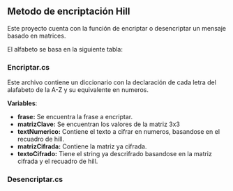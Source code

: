 ## Metodo de encriptación Hill

Este proyecto cuenta con la función de encriptar o desencriptar un mensaje basado en matrices.

El alfabeto se basa en la siguiente tabla:


### Encriptar.cs
Este archivo contiene un diccionario con la declaración de cada letra del alafabeto de la A-Z y su equivalente en numeros.

**Variables**:
- **frase:** Se encuentra la frase a encriptar.
- **matrizClave:** Se encuentran los valores de la matriz 3x3
- **textNumerico:** Contiene el texto a cifrar en numeros, basandose en el recuadro de hill.
- **matrizCifrada:** Contiene la matriz ya cifrada.
- **textoCifrado:** Tiene el string ya descrifrado basandose en la matriz cifrada y el recuadro de hill.

### Desencriptar.cs
